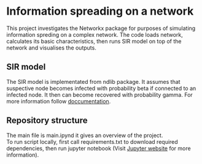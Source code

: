 # Information spreading on a network

This project investigates the Networkx package for purposes of simulating information spreding on a complex network. The code loads network, calculates its basic characteristics, then runs SIR model on top of the network and visualises the outputs. 

## SIR model

The SIR model is implementated from ndlib package. It assumes that suspective node becomes infected with probability beta if connected to an infected node. It then can become recovered with probability gamma. For more information follow [doccumentation](https://ndlib.readthedocs.io/en/latest/reference/models/epidemics/SIR.html).

## Repository structure

The main file is main.ipynd it gives an overview of the project.  
To run script locally, first call requirements.txt to download required dependencies, then run jupyter notebook (Visit [Jupyter website](https://jupyter.org/try) for more information). 


